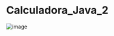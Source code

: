 # Calculadora_Java_2

![image](https://github.com/EribaldoOliveira/Calculadora_Java_2/assets/114995774/c2914ad8-e2b1-4474-80ef-615266689fc0)
